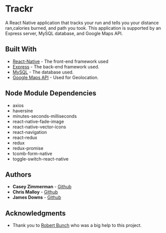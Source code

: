 # Trackr

A React Native application that tracks your run and tells you your distance ran,calories burned, and path you took.  This application is supported by an Express server, MySQL database, and Google Maps API.

## Built With

* [React-Native](https://facebook.github.io/react-native/) - The front-end framework used
* [Express](https://expressjs.com/) - The back-end framework used.
* [MySQL](https://www.mysql.com/) - The database used.
* [Google Maps API](https://developers.google.com/maps/) - Used for Geolocation.

## Node Module Dependencies

* axios
* haversine
* minutes-seconds-milliseconds
* react-native-fade-image
* react-native-vector-icons
* react-navigation
* react-redux
* redux
* redux-promise
* tcomb-form-native
* toggle-switch-react-native


## Authors

* **Casey Zimmerman** - [Github](https://github.com/caseyezimmerman)
* **Chris Malloy** - [Github](https://github.com/chris-malloy)
* **James Downs** - [Github](https://github.com/downs19)

## Acknowledgments

* Thank you to [Robert Bunch](https://github.com/rbunch-dc) who was a big help to this project.
